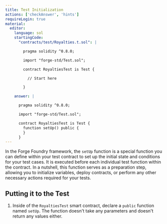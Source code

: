 ```yaml
---
title: Test Initialization
actions: ['checkAnswer', 'hints']
requireLogin: true
material:
  editor:
    language: sol
    startingCode:
      "contracts/test/Royalties.t.sol": |

        pragma solidity ^0.8.0;

        import "forge-std/Test.sol";

        contract RoyaltiesTest is Test {

          // Start here

        }

    answer: |

      pragma solidity ^0.8.0;

      import "forge-std/Test.sol";

      contract RoyaltiesTest is Test {
        function setUp() public {
        }
      }
---
```


In the Forge Foundry framework, the `setUp` function is a special function you can define within your test contract to set up the initial state and conditions for your test cases. It is executed before each individual test function within the contract. In a nutshell, this function serves as a preparation step, allowing you to initialize variables, deploy contracts, or perform any other necessary actions required for your tests.


## Putting it to the Test

1. Inside of the `RoyaltiesTest` smart contract, declare a `public` function named `setUp`. The function doesn't take any parameters and doesn't return any values either.
